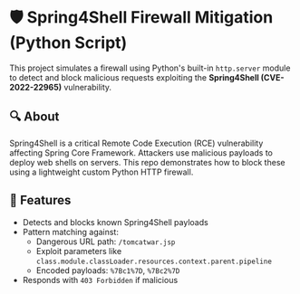 # 🛡️ Spring4Shell Firewall Mitigation (Python Script)

This project simulates a firewall using Python's built-in `http.server` module to detect and block malicious requests exploiting the **Spring4Shell (CVE-2022-22965)** vulnerability.

## 🔍 About

Spring4Shell is a critical Remote Code Execution (RCE) vulnerability affecting Spring Core Framework. Attackers use malicious payloads to deploy web shells on servers. This repo demonstrates how to block these using a lightweight custom Python HTTP firewall.

## 🚀 Features

- Detects and blocks known Spring4Shell payloads
- Pattern matching against:
  - Dangerous URL path: `/tomcatwar.jsp`
  - Exploit parameters like `class.module.classLoader.resources.context.parent.pipeline`
  - Encoded payloads: `%7Bc1%7D`, `%7Bc2%7D`
- Responds with `403 Forbidden` if malicious

